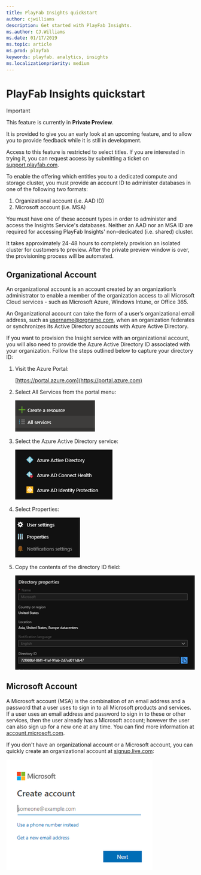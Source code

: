```yaml
---
title: PlayFab Insights quickstart
author: cjwilliams
description: Get started with PlayFab Insights. 
ms.author: CJ.Williams
ms.date: 01/17/2019
ms.topic: article
ms.prod: playfab
keywords: playfab. analytics, insights
ms.localizationpriority: medium
---
```


# PlayFab Insights quickstart

> [!IMPORTANT]
> This feature is currently in **Private Preview**.  
>
> It is provided to give you an early look at an upcoming feature, and to allow you to provide feedback while it is still in development.  
>
> Access to this feature is restricted to select titles. If you are interested in trying it, you can request access by submitting a ticket on [support.playfab.com](https://support.playfab.com/hc/en-us/requests/new).

To enable the offering which entitles you to a dedicated compute and storage cluster, you must provide an account ID to administer databases in one of the following two formats:

1. Organizational account (i.e. AAD ID)
1. Microsoft account (i.e. MSA)

You must have one of these account types in order to administer and access the Insights Service's databases. Neither an AAD nor an MSA ID are required for accessing PlayFab Insights' non-dedicated (i.e. shared) cluster.

It takes approximately 24-48 hours to completely provision an isolated cluster for customers to preview. After the private preview window is over, the provisioning process will be automated.
  
## Organizational Account

An organizational account is an account created by an organization’s administrator to enable a member of the organization access to all Microsoft Cloud services - such as Microsoft Azure, Windows Intune, or Office 365.

An Organizational account can take the form of a user’s organizational email address, such as username@orgname.com, when an organization federates or synchronizes its Active Directory accounts with Azure Active Directory.

If you want to provision the Insight service with an organizational account, you will also need to provide the Azure Active Directory ID associated with your organization. Follow the steps outlined below to capture your directory ID:

1. Visit the Azure Portal:

   [https://portal.azure.com](https://portal.azure.com)

2. Select All Services from the portal menu:

   ![Image of all services menu item](media/quickstart/dw-quickstart-step2.png)

3. Select the Azure Active Directory service:

   ![Image of Azure directory service menu](media/quickstart/dw-quickstart-step3.png)

4. Select Properties:

   ![Image of the properties menu item](media/quickstart/dw-quickstart-step4.png)

5. Copy the contents of the directory ID field:

   ![Image of the directory ID field](media/quickstart/dw-quickstart-step5.png)

## Microsoft Account

A Microsoft account (MSA) is the combination of an email address and a password that a user uses to sign in to all Microsoft products and services. If a user uses an email address and password to sign in to these or other services, then the user already has a Microsoft account; however the user can also sign up for a new one at any time. You can find more information at [account.microsoft.com](https://account.microsoft.com/account).

If you don't have an organizational account or a Microsoft account, you can quickly create an organizational account at [signup.live.com](https://signup.live.com):

![Screenshot of Microsoft account sign up dialog](media/quickstart/dw-quickstart-step6.png)
